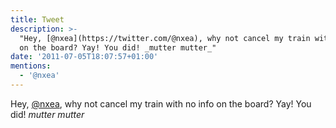 ```yaml
---
title: Tweet
description: >-
  "Hey, [@nxea](https://twitter.com/@nxea), why not cancel my train with no info
  on the board? Yay! You did! _mutter mutter_"
date: '2011-07-05T18:07:57+01:00'
mentions:
  - '@nxea'
---
```

Hey, [@nxea](https://twitter.com/@nxea), why not cancel my train with no info on the board? Yay! You did! _mutter mutter_
